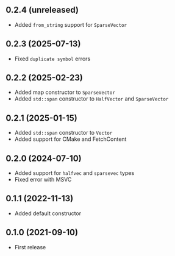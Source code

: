 ## 0.2.4 (unreleased)

- Added `from_string` support for `SparseVector`

## 0.2.3 (2025-07-13)

- Fixed `duplicate symbol` errors

## 0.2.2 (2025-02-23)

- Added map constructor to `SparseVector`
- Added `std::span` constructor to `HalfVector` and `SparseVector`

## 0.2.1 (2025-01-15)

- Added `std::span` constructor to `Vector`
- Added support for CMake and FetchContent

## 0.2.0 (2024-07-10)

- Added support for `halfvec` and `sparsevec` types
- Fixed error with MSVC

## 0.1.1 (2022-11-13)

- Added default constructor

## 0.1.0 (2021-09-10)

- First release
